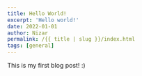 ```yaml
---
title: Hello World!
excerpt: 'Hello world!'
date: 2022-01-01
author: Nizar
permalink: /{{ title | slug }}/index.html
tags: [general]
---
```

This is my first blog post! :)
